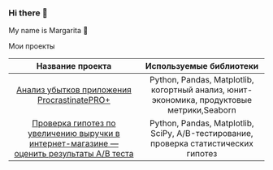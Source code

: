 ### Hi there 👋
My name is Margarita :raising_hand:  

Мои проекты

| Название проекта | Используемые библиотеки |
| :--------------------: |:---------------------------:|
| [Анализ убытков приложения ProcrastinatePRO+](https://github.com/margo36/yandex_projects/tree/main/bisiness_indicators)| Python, Pandas, Matplotlib, когортный анализ, юнит-экономика, продуктовые метрики,Seaborn|
| [Проверка гипотез по увеличению выручки в интернет-магазине — оценить результаты A/B теста](https://github.com/margo36/yandex_projects/tree/main/bisiness_indicators) |  Python, Pandas, Matplotlib, SciPy, A/B-тестирование, проверка статистических гипотез |

<!--
**margo36/margo36** is a ✨ _special_ ✨ repository because its `README.md` (this file) appears on your GitHub profile.

Here are some ideas to get you started:

- 🔭 I’m currently working on ...
- 🌱 I’m currently learning ...
- 👯 I’m looking to collaborate on ...
- 🤔 I’m looking for help with ...
- 💬 Ask me about ...
- 📫 How to reach me: ...
- 😄 Pronouns: ...
- ⚡ Fun fact: ...
-->
